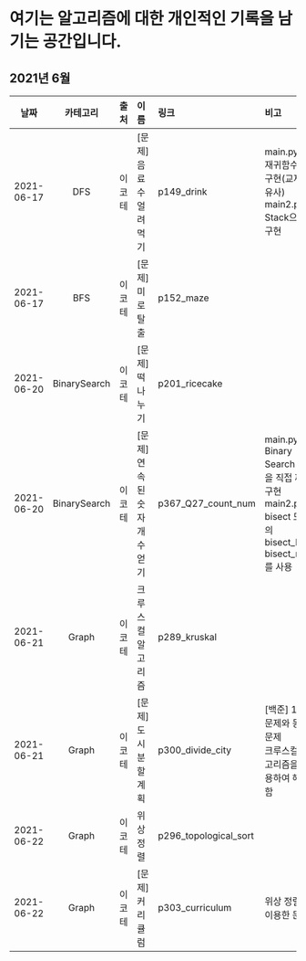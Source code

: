 # 여기는 알고리즘에 대한 개인적인 기록을 남기는 공간입니다.  

## 2021년 6월
|날짜|카테고리|출처|이름|링크|비고|
|:---:|:---:|:---:|:---|:---|:---|
|2021-06-17|DFS|이코테|[문제] 음료수 얼려 먹기|p149_drink|main.py - 재귀함수로 구현(교재와 유사) <br> main2.py - Stack으로 구현|
|2021-06-17|BFS|이코테|[문제] 미로탈출|p152_maze||
|2021-06-20|BinarySearch|이코테|[문제] 떡 나누기|p201_ricecake||
|2021-06-20|BinarySearch|이코테|[문제] 연속된 숫자 개수 얻기|p367_Q27_count_num|main.py - Binary Search 로직을 직접 짜서 구현 <br> main2.py - bisect 모듈의 bisect_left / bisect_right를 사용|
|2021-06-21|Graph|이코테|크루스컬 알고리즘|p289_kruskal||
|2021-06-21|Graph|이코테|[문제] 도시 분할 계획|p300_divide_city| [백준] 1647 문제와 동일 문제 <br> 크루스컬 알고리즘을 이용하여 해결함|
|2021-06-22|Graph|이코테|위상 정렬|p296_topological_sort||
|2021-06-22|Graph|이코테|[문제] 커리큘럼|p303_curriculum| 위상 정렬을 이용한 문제|

